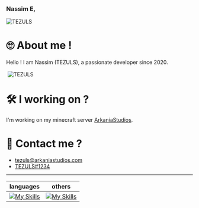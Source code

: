 ### Nassim E,

<p align="left"> <img src="https://komarev.com/ghpvc/?username=TEZULS&label=Profile%20views&color=0e75b6&style=flat" alt="TEZULS" /> </p>

# 🙄 About me !
Hello ! I am Nassim (TEZULS), a passionate developer since 2020.

<p>&nbsp;<img align="center" src="https://github-readme-stats.vercel.app/api?username=TEZULS&show_icons=true&locale=en" alt="TEZULS" /></p>


# 🛠 I working on ?
I'm working on my minecraft server [ArkaniaStudios](https://arkaniastudios.com).

# 🔗 Contact me ?
- [tezuls@arkaniastudios.com](mailto:tezuls@arkaniastudios.com)
- [TEZULS#1234](https://discord.com/users/495901655133323265)

---
| languages  | others  |
| -- | -- |
| [![My Skills](https://skillicons.dev/icons?i=html,css,php&perline=3)](https://skillicons.dev) | [![My Skills](https://skillicons.dev/icons?i=github,mysql,git&perline=3)](https://skillicons.dev) |
